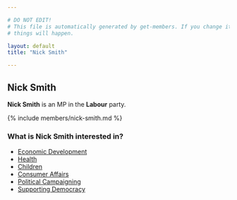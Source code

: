 ```yaml
---

# DO NOT EDIT!
# This file is automatically generated by get-members. If you change it, bad
# things will happen.

layout: default
title: "Nick Smith"

---
```


## Nick Smith

**Nick Smith** is an MP in the **Labour** party.

{% include members/nick-smith.md %}

### What is Nick Smith interested in?


* [Economic Development](/interests/economic-development.html)
* [Health](/interests/health.html)
* [Children](/interests/children.html)
* [Consumer Affairs](/interests/consumer-affairs.html)
* [Political Campaigning](/interests/political-campaigning.html)
* [Supporting Democracy](/interests/supporting-democracy.html)
